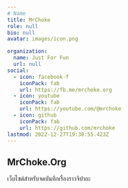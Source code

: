 ```yaml
---
# Name
title: MrChoke
role: null
bio: null
avatar: images/icon.png

organization:
  name: Just For Fun
  url: null
social:
  - icon: facebook-f
    iconPack: fab
    url: https://fb.me/mrchoke.org
  - icon: youtube
    iconPack: fab
    url: https://youtube.com/@mrchoke
  - icon: github
    iconPack: fab
    url: https://github.com/mrchoke
lastmod: 2022-12-27T19:38:55.423Z
---
```


## MrChoke.Org

เว็บไซต์สำหรับจดบันทึกเรื่องราวจิปาถะ